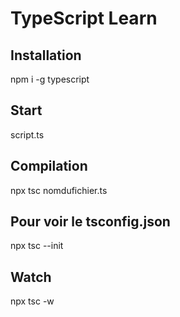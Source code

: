 # TypeScript Learn

## Installation
npm i -g typescript

## Start
script.ts
<script src="script.js"></script>

## Compilation
npx tsc nomdufichier.ts

## Pour voir le tsconfig.json
npx tsc --init

## Watch
npx tsc -w
